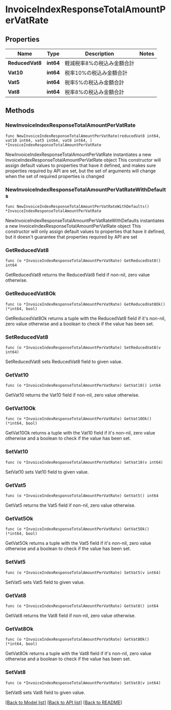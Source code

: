 # InvoiceIndexResponseTotalAmountPerVatRate

## Properties

Name | Type | Description | Notes
------------ | ------------- | ------------- | -------------
**ReducedVat8** | **int64** | 軽減税率8%の税込み金額合計 | 
**Vat10** | **int64** | 税率10%の税込み金額合計 | 
**Vat5** | **int64** | 税率5%の税込み金額合計 | 
**Vat8** | **int64** | 税率8%の税込み金額合計 | 

## Methods

### NewInvoiceIndexResponseTotalAmountPerVatRate

`func NewInvoiceIndexResponseTotalAmountPerVatRate(reducedVat8 int64, vat10 int64, vat5 int64, vat8 int64, ) *InvoiceIndexResponseTotalAmountPerVatRate`

NewInvoiceIndexResponseTotalAmountPerVatRate instantiates a new InvoiceIndexResponseTotalAmountPerVatRate object
This constructor will assign default values to properties that have it defined,
and makes sure properties required by API are set, but the set of arguments
will change when the set of required properties is changed

### NewInvoiceIndexResponseTotalAmountPerVatRateWithDefaults

`func NewInvoiceIndexResponseTotalAmountPerVatRateWithDefaults() *InvoiceIndexResponseTotalAmountPerVatRate`

NewInvoiceIndexResponseTotalAmountPerVatRateWithDefaults instantiates a new InvoiceIndexResponseTotalAmountPerVatRate object
This constructor will only assign default values to properties that have it defined,
but it doesn't guarantee that properties required by API are set

### GetReducedVat8

`func (o *InvoiceIndexResponseTotalAmountPerVatRate) GetReducedVat8() int64`

GetReducedVat8 returns the ReducedVat8 field if non-nil, zero value otherwise.

### GetReducedVat8Ok

`func (o *InvoiceIndexResponseTotalAmountPerVatRate) GetReducedVat8Ok() (*int64, bool)`

GetReducedVat8Ok returns a tuple with the ReducedVat8 field if it's non-nil, zero value otherwise
and a boolean to check if the value has been set.

### SetReducedVat8

`func (o *InvoiceIndexResponseTotalAmountPerVatRate) SetReducedVat8(v int64)`

SetReducedVat8 sets ReducedVat8 field to given value.


### GetVat10

`func (o *InvoiceIndexResponseTotalAmountPerVatRate) GetVat10() int64`

GetVat10 returns the Vat10 field if non-nil, zero value otherwise.

### GetVat10Ok

`func (o *InvoiceIndexResponseTotalAmountPerVatRate) GetVat10Ok() (*int64, bool)`

GetVat10Ok returns a tuple with the Vat10 field if it's non-nil, zero value otherwise
and a boolean to check if the value has been set.

### SetVat10

`func (o *InvoiceIndexResponseTotalAmountPerVatRate) SetVat10(v int64)`

SetVat10 sets Vat10 field to given value.


### GetVat5

`func (o *InvoiceIndexResponseTotalAmountPerVatRate) GetVat5() int64`

GetVat5 returns the Vat5 field if non-nil, zero value otherwise.

### GetVat5Ok

`func (o *InvoiceIndexResponseTotalAmountPerVatRate) GetVat5Ok() (*int64, bool)`

GetVat5Ok returns a tuple with the Vat5 field if it's non-nil, zero value otherwise
and a boolean to check if the value has been set.

### SetVat5

`func (o *InvoiceIndexResponseTotalAmountPerVatRate) SetVat5(v int64)`

SetVat5 sets Vat5 field to given value.


### GetVat8

`func (o *InvoiceIndexResponseTotalAmountPerVatRate) GetVat8() int64`

GetVat8 returns the Vat8 field if non-nil, zero value otherwise.

### GetVat8Ok

`func (o *InvoiceIndexResponseTotalAmountPerVatRate) GetVat8Ok() (*int64, bool)`

GetVat8Ok returns a tuple with the Vat8 field if it's non-nil, zero value otherwise
and a boolean to check if the value has been set.

### SetVat8

`func (o *InvoiceIndexResponseTotalAmountPerVatRate) SetVat8(v int64)`

SetVat8 sets Vat8 field to given value.



[[Back to Model list]](../README.md#documentation-for-models) [[Back to API list]](../README.md#documentation-for-api-endpoints) [[Back to README]](../README.md)



